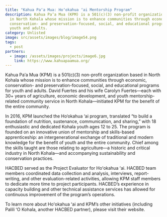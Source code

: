 ```yaml
---
title: "Kahua Paʻa Mua: Hoʻokahua ʻai Mentorship Program"
description: Kahua Pa‘a Mua (KPM) is a 501(c)(3) non-profit organization based
  in North Kohala whose mission is to enhance communities through economic,
  conservation- and preservation-focused, social, and educational programs for
  youth and adults.
category: Unlisted
image: src/assets/images/blog/image54.png
tags:
  - post
partners:
  - image: /assets/images/projects/image6.jpg
    link: https://www.kahuapaamua.org/
---
```

Kahua Pa‘a Mua (KPM) is a 501(c)(3) non-profit organization based in North Kohala whose mission is to enhance communities through economic, conservation- and preservation-focused, social, and educational programs for youth and adults. David Fuertes and his wife Carolyn Fuertes—each with 30+ years of agriculture, economic development, and youth mentorship-related community service in North Kohala—initiated KPM for the benefit of the entire community.

In 2016, KPM launched the Ho‘okahua ‘ai program, translated “to build a foundation of nutrition, sustenance, communication, and sharing,” with 18 enthusiastic and dedicated Kohala youth ages 12 to 25. The program is founded on an innovative union of mentorship and skills-based apprenticeship: an intergenerational exchange of traditional and modern knowledge for the benefit of youth and the entire community. Chief among the skills taught are those relating to agriculture—a historic and critical industry in North Kohala—and accompanying sustainability and conservation practices.

HACBED served as the Project Evaluator for Hoʻokahua ʻai. HACBED team members coordinated data collection and analysis, interviews, report-writing, and other evaluation-related activities, allowing KPM staff members to dedicate more time to project participants. HACBED’s experience in capacity building and other technical assistance services has allowed for continuous improvement of the program’s operations.

To learn more about Hoʻokahua ʻai and KPM’s other initiatives (including Palili ʻO Kohala, another HACBED partner), please visit their website.
